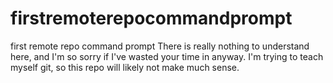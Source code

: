 # firstremoterepocommandprompt
first remote repo command prompt
There is really nothing to understand here, and I'm so sorry if I've wasted your time in anyway. I'm trying to teach myself git, so this repo will likely not make much sense. 

